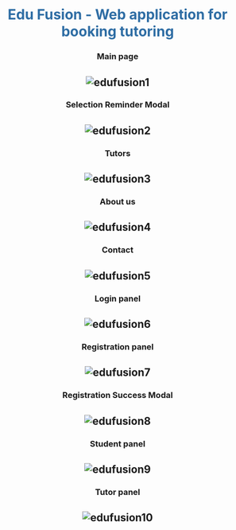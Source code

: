 <div style="text-align:center;">

# <span style="color:#2e6da4;">Edu Fusion - Web application for booking tutoring</span>

### Main page
![edufusion1](https://github.com/niewinN/EduFusion/assets/109554022/5ebc7ef9-d2a6-4b4b-a45b-47e2a9b34b33)
---
### Selection Reminder Modal
![edufusion2](https://github.com/niewinN/EduFusion/assets/109554022/c99570ec-ad5e-419c-9c89-fd12b1f1408e)
---

### Tutors
![edufusion3](https://github.com/niewinN/EduFusion/assets/109554022/39e01cc9-62b4-487c-8b79-0c75958b096e)
---

### About us
![edufusion4](https://github.com/niewinN/EduFusion/assets/109554022/f75a9af1-c099-4202-ba61-475310d34248)
---

### Contact
![edufusion5](https://github.com/niewinN/EduFusion/assets/109554022/9c3a2b72-27cc-4a48-b112-9b2bd8646bbe)
---

### Login panel
![edufusion6](https://github.com/niewinN/EduFusion/assets/109554022/0232f9d6-5be2-4bb0-ad22-b43797727f3a)
---

### Registration panel
![edufusion7](https://github.com/niewinN/EduFusion/assets/109554022/448190b9-6d05-48a9-a9a1-4eeec04ec19c)
---

### Registration Success Modal
![edufusion8](https://github.com/niewinN/EduFusion/assets/109554022/c3a7f1f8-e9d3-4eda-82a2-4244642c3b78)
---

### Student panel
![edufusion9](https://github.com/niewinN/EduFusion/assets/109554022/1e97f358-5693-40b7-a0ac-243d0bfff2ae)
---

### Tutor panel
![edufusion10](https://github.com/niewinN/EduFusion/assets/109554022/bab719b6-bc52-4675-9799-638607e99f7d)
---

</div>


